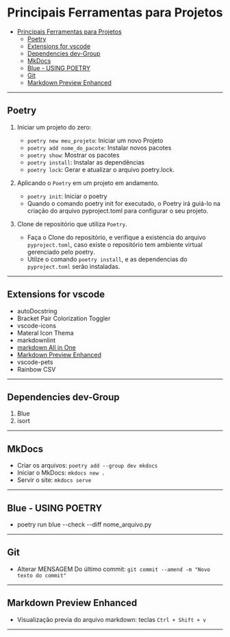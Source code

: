 # Principais Ferramentas para Projetos

- [Principais Ferramentas para Projetos](#principais-ferramentas-para-projetos)
  - [Poetry](#poetry)
  - [Extensions for vscode](#extensions-for-vscode)
  - [Dependencies dev-Group](#dependencies-dev-group)
  - [MkDocs](#mkdocs)
  - [Blue - USING POETRY](#blue---using-poetry)
  - [Git](#git)
  - [Markdown Preview Enhanced](#markdown-preview-enhanced)

---

## Poetry

1. Iniciar um projeto do zero:
   - `poetry new meu_projeto`: Iniciar um novo Projeto
   - `poetry add nome_do_pacote`: Instalar novos pacotes
   - `poetry show`: Mostrar os pacotes
   - `poetry install`: Instalar as dependências
   - `poetry lock`: Gerar e atualizar o arquivo poetry.lock.

2. Aplicando o `Poetry` em um projeto em andamento.
   - `poetry init`: Iniciar o poetry
   - Quando o comando poetry init for executado, o Poetry irá guiá-lo na criação do arquivo pyproject.toml para configurar o seu projeto.

3. Clone de repositório que utiliza `Poetry`.
   - Faça o Clone do repositório, e verifique a existencia do arquivo `pyproject.toml`, caso existe o repositório tem ambiente virtual gerenciado pelo poetry.
   - Utilze o comando `poetry install`, e as dependencias do `pyproject.toml` serão instaladas.
  
---

## Extensions for vscode

- autoDocstring
- Bracket Pair Colorization Toggler
- vscode-icons
- Materal Icon Thema
- markdownlint
- [markdown All in One](https://marketplace.visualstudio.com/items?itemName=yzhang.markdown-all-in-one)
- [Markdown Preview Enhanced](https://marketplace.visualstudio.com/items?itemName=shd101wyy.markdown-preview-enhanced)
- vscode-pets
- Rainbow CSV

---

## Dependencies dev-Group

1. Blue 
2. isort

---

## MkDocs

- Criar os arquivos: `poetry add --group dev mkdocs`
- Iniciar o MkDocs: `mkdocs new .`
- Servir o site: `mkdocs serve`

---

## Blue - USING POETRY

- poetry run blue --check --diff nome_arquivo.py

---

## Git

- Alterar MENSAGEM Do último commit: ``git commit --amend -m "Novo texto do commit"``

---

## Markdown Preview Enhanced

- Visualização previa do arquivo markdown: teclas `Ctrl + Shift + v`

---
